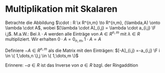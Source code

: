 # Multiplikation mit Skalaren
Betrachte die Abbildung
$\cdot : R \x R^{n,m} \to R^{n,m}, (\lambda,A) \onto \lambda \cdot A$, wobei $[\lambda \cdot A]_{i,j} = \lambda \cdot a_{i,j} \F i,j$.
M.a.W.:
Bei $\lambda \cdot A$ werden alle Einträge von $A \in R^{n,m}$ mit $\lambda \in R$ multipliziert.
Wir erhalten $0 \cdot A = 0_{n,m}, 1 \cdot A= A$

Definiere $-A \in R^{n,m}$ als die Matrix mit den Einträgen: 
$[-A]_{i,j} =-a_{i,j} \F i \in \{ 1,\dots,n \},j \in \{ 1,\dots,m \}$

Erinnere:
$-a \in R$ ist das Inverse von $a \in R$ bzgl. der Ringaddition
